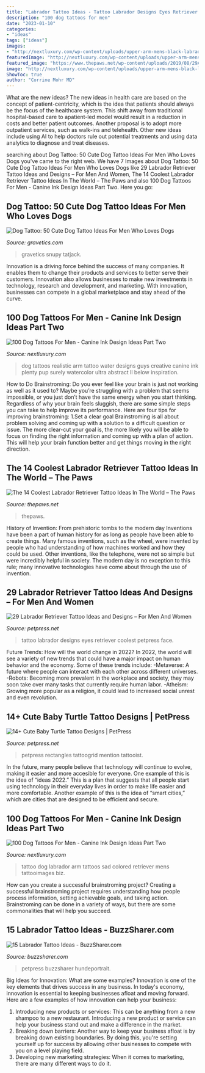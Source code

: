 ```yaml
---
title: "Labrador Tattoo Ideas - Tattoo Labrador Designs Eyes Retriever Coolest Petpress Face"
description: "100 dog tattoos for men"
date: "2023-01-10"
categories:
- "ideas"
tags: ["ideas"]
images:
- "http://nextluxury.com/wp-content/uploads/upper-arm-mens-black-labrador-retriever-tattoo.jpg"
featuredImage: "http://nextluxury.com/wp-content/uploads/upper-arm-mens-black-labrador-retriever-tattoo.jpg"
featured_image: "https://www.thepaws.net/wp-content/uploads/2019/08/29A30F39-257C-4C9E-972D-E5D265A64B67-1024x1020.jpeg"
image: "http://nextluxury.com/wp-content/uploads/upper-arm-mens-black-labrador-retriever-tattoo.jpg"
ShowToc: true
author: "Corrine Mohr MD"
---
```



What are the new ideas?
The new ideas in health care are based on the concept of patient-centricity, which is the idea that patients should always be the focus of the healthcare system. This shift away from traditional hospital-based care to apatient-led model would result in a reduction in costs and better patient outcomes. Another proposal is to adopt more outpatient services, such as walk-ins and telehealth. Other new ideas include using AI to help doctors rule out potential treatments and using data analytics to diagnose and treat diseases.

	

		
searching about Dog Tattoo: 50 Cute Dog Tattoo Ideas For Men Who Loves Dogs you've came to the right web. We have 7 Images about Dog Tattoo: 50 Cute Dog Tattoo Ideas For Men Who Loves Dogs like 29 Labrador Retriever Tattoo Ideas and Designs – For Men And Women, The 14 Coolest Labrador Retriever Tattoo Ideas In The World – The Paws and also 100 Dog Tattoos For Men - Canine Ink Design Ideas Part Two. Here you go:
		
    
## Dog Tattoo: 50 Cute Dog Tattoo Ideas For Men Who Loves Dogs

<img loading=lazy src="https://www.gravetics.com/wp-content/uploads/2017/06/Snupy-Dog-Abstract.jpg" onerror="this.onerror=null;this.src='https://tse1.mm.bing.net/th?id=OIP.nbj8cKFVLFVonPon-e02xAHaJ4&amp;pid=15.1';" alt="Dog Tattoo: 50 Cute Dog Tattoo Ideas For Men Who Loves Dogs">

_Source: gravetics.com_

>gravetics snupy tatjack. 

	

Innovation is a driving force behind the success of many companies. It enables them to change their products and services to better serve their customers. Innovation also allows businesses to make new investments in technology, research and development, and marketing. With innovation, businesses can compete in a global marketplace and stay ahead of the curve.

    
## 100 Dog Tattoos For Men - Canine Ink Design Ideas Part Two

<img loading=lazy src="http://nextluxury.com/wp-content/uploads/realistic-dog-playing-in-water-upper-arm-tattoos-for-guys.jpg" onerror="this.onerror=null;this.src='https://tse3.mm.bing.net/th?id=OIP.IUVHmWN1d6y7GqT1XRc2qAHaHy&amp;pid=15.1';" alt="100 Dog Tattoos For Men - Canine Ink Design Ideas Part Two">

_Source: nextluxury.com_

>dog tattoos realistic arm tattoo water designs guys creative canine ink plenty pup surely watercolor ultra abstract ll below inspiration. 

	

How to Do Brainstroming:
Do you ever feel like your brain is just not working as well as it used to? Maybe you’re struggling with a problem that seems impossible, or you just don’t have the same energy when you start thinking. Regardless of why your brain feels sluggish, there are some simple steps you can take to help improve its performance. Here are four tips for improving brainstroming: 
1.Set a clear goal
Brainstroming is all about problem solving and coming up with a solution to a difficult question or issue. The more clear-cut your goal is, the more likely you will be able to focus on finding the right information and coming up with a plan of action. This will help your brain function better and get things moving in the right direction. 

    
## The 14 Coolest Labrador Retriever Tattoo Ideas In The World – The Paws

<img loading=lazy src="https://www.thepaws.net/wp-content/uploads/2019/08/29A30F39-257C-4C9E-972D-E5D265A64B67-1024x1020.jpeg" onerror="this.onerror=null;this.src='https://tse4.mm.bing.net/th?id=OIP.8QtgXvoeo0B3MIpWLGj74AHaHY&amp;pid=15.1';" alt="The 14 Coolest Labrador Retriever Tattoo Ideas In The World – The Paws">

_Source: thepaws.net_

>thepaws. 

	

History of Invention: From prehistoric tombs to the modern day
Inventions have been a part of human history for as long as people have been able to create things. Many famous inventions, such as the wheel, were invented by people who had understanding of how machines worked and how they could be used. Other inventions, like the telephone, were not so simple but were incredibly helpful in society. The modern day is no exception to this rule; many innovative technologies have come about through the use of invention.

    
## 29 Labrador Retriever Tattoo Ideas And Designs – For Men And Women

<img loading=lazy src="https://cdn.petpress.net/wp-content/uploads/2020/02/12045221/labrador-tattoo-eyes.jpg" onerror="this.onerror=null;this.src='https://tse2.mm.bing.net/th?id=OIP.RFFFj_7NAyy8dw6X57jvgQHaLF&amp;pid=15.1';" alt="29 Labrador Retriever Tattoo Ideas and Designs – For Men And Women">

_Source: petpress.net_

>tattoo labrador designs eyes retriever coolest petpress face. 

	

Future Trends: How will the world change in 2022?
In 2022, the world will see a variety of new trends that could have a major impact on human behavior and the economy. Some of these trends include: 
-Metaverse: A future where people can interact with each other across different universes. 
-Robots: Becoming more prevalent in the workplace and society, they may soon take over many tasks that currently require human labor. 
-Atheism: Growing more popular as a religion, it could lead to increased social unrest and even revolution.

    
## 14+ Cute Baby Turtle Tattoo Designs | PetPress

<img loading=lazy src="https://petpress.net/wp-content/uploads/2020/04/baby-turtle-tattoo-cool.jpg" onerror="this.onerror=null;this.src='https://tse4.mm.bing.net/th?id=OIP.f_ebWTrZbIjbSfO3OBbMqgHaHZ&amp;pid=15.1';" alt="14+ Cute Baby Turtle Tattoo Designs | PetPress">

_Source: petpress.net_

>petpress rectangles tattoogrid mention tattooist. 

	

In the future, many people believe that technology will continue to evolve, making it easier and more accesible for everyone. One example of this is the idea of “ideas 2022.” This is a plan that suggests that all people start using technology in their everyday lives in order to make life easier and more comfortable. Another example of this is the idea of “smart cities,” which are cities that are designed to be efficient and secure.

    
## 100 Dog Tattoos For Men - Canine Ink Design Ideas Part Two

<img loading=lazy src="http://nextluxury.com/wp-content/uploads/upper-arm-mens-black-labrador-retriever-tattoo.jpg" onerror="this.onerror=null;this.src='https://tse2.mm.bing.net/th?id=OIP.i_QU402n70fUsfjQH4ViSAHaHa&amp;pid=15.1';" alt="100 Dog Tattoos For Men - Canine Ink Design Ideas Part Two">

_Source: nextluxury.com_

>tattoo dog labrador arm tattoos sad colored retriever mens tattooimages biz. 

	

How can you create a successful brainstroming project?
Creating a successful brainstroming project requires understanding how people process information, setting achievable goals, and taking action. Brainstroming can be done in a variety of ways, but there are some commonalities that will help you succeed.

    
## 15 Labrador Tattoo Ideas - BuzzSharer.com

<img loading=lazy src="https://buzzsharer.com/wp-content/uploads/2021/01/5-8.jpg" onerror="this.onerror=null;this.src='https://tse4.mm.bing.net/th?id=OIP.8HaYRc5jPnXFHOV_C4-9vAHaI5&amp;pid=15.1';" alt="15 Labrador Tattoo Ideas - BuzzSharer.com">

_Source: buzzsharer.com_

>petpress buzzsharer hundeportrait. 

	

Big Ideas for Innovation: What are some examples?
Innovation is one of the key elements that drives success in any business. In today's economy, innovation is essential to keeping businesses afloat and moving forward. Here are a few examples of how innovation can help your business: 
1. Introducing new products or services: This can be anything from a new shampoo to a new restaurant. Introducing a new product or service can help your business stand out and make a difference in the market. 
2. Breaking down barriers: Another way to keep your business afloat is by breaking down existing boundaries. By doing this, you're setting yourself up for success by allowing other businesses to compete with you on a level playing field. 
3. Developing new marketing strategies: When it comes to marketing, there are many different ways to do it.

